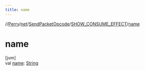 ```yaml
---
title: name
---
```

//[Perry](../../../../index.html)/[net](../../index.html)/[SendPacketOpcode](../index.html)/[SHOW_CONSUME_EFFECT](index.html)/[name](name.html)



# name



[jvm]\
val [name](name.html): [String](https://kotlinlang.org/api/latest/jvm/stdlib/kotlin/-string/index.html)




